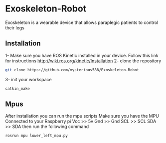 # Exoskeleton-Robot
Exoskeleton is a wearable device that allows paraplegic patients to control their legs 

## Installation
1- Make sure you have ROS Kinetic installed in your device.
Follow this link for instructions http://wiki.ros.org/kinetic/Installation
2- clone the repository
```bash 
git clone https://github.com/mysterious588/Exoskeleton-Robot
```
3- init your workspace
```bash
catkin_make
```
## Mpus
After installation you can run the mpu scripts
Make sure you have the MPU Connected to your Raspberry pi
Vcc >> 5v
Gnd >> Gnd
SCL >> SCL
SDA >> SDA
then run the following command
```bash
rosrun mpu lower_left_mpu.py
```
